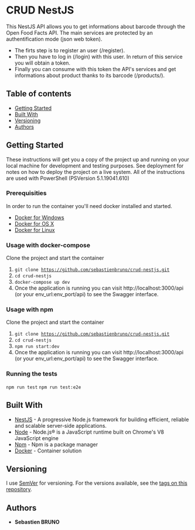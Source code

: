 # CRUD NestJS

This NestJS API allows you to get informations about barcode through the Open Food Facts API.
The main services are protected by an authentification mode (json web token). 
* The firts step is to register an user (/register). 
* Then you have to log in (/login) with this user. In return of this service you will obtain a token. 
* Finally you can consume with this token the API's services and get informations about product thanks to its barcode (/products/<barcode>). 


## Table of contents

- [Getting Started](#getting-started)
- [Built With](#built-with)
- [Versioning](#versioning)
- [Authors](#authors)

## Getting Started

These instructions will get you a copy of the project up and running on your local machine for development and testing purposes. See deployment for notes on how to deploy the project on a live system.
All of the instructions are used with PowerShell (PSVersion 5.1.19041.610)

### Prerequisities

In order to run the container you'll need docker installed and started.

* [Docker for Windows](https://docs.docker.com/windows/started)
* [Docker for OS X](https://docs.docker.com/mac/started/)
* [Docker for Linux](https://docs.docker.com/linux/started/)

### Usage with docker-compose

Clone the project and start the container
1. <code>git clone https://github.com/sebastienbruno/crud-nestjs.git</code>
2. <code>cd crud-nestjs</code>
3. <code>docker-compose up dev</code>
4. Once the application is running you can visit http://localhost:3000/api (or your env_url:env_port/api) to see the Swagger interface.

### Usage with npm 

Clone the project and start the container
1. <code>git clone https://github.com/sebastienbruno/crud-nestjs.git</code>
2. <code>cd crud-nestjs</code>
3. <code>npm run start:dev</code>
4. Once the application is running you can visit http://localhost:3000/api (or your env_url:env_port/api) to see the Swagger interface.

### Running the tests

<code>npm run test</code>
<code>npm run test:e2e</code>

## Built With

* [NestJS](https://nestjs.com/) - A progressive Node.js framework for building efficient, reliable and scalable server-side applications.
* [Node](https://nodejs.org/en/) - Node.js® is a JavaScript runtime built on Chrome's V8 JavaScript engine
* [Npm](https://www.npmjs.com/) - Npm is a package manager
* [Docker](https://www.docker.com/) - Container solution


## Versioning

I use [SemVer](http://semver.org/) for versioning. For the versions available, see the [tags on this repository](https://github.com/sebastienbruno/crud-nestjs/tags). 

## Authors

* **Sebastien BRUNO**